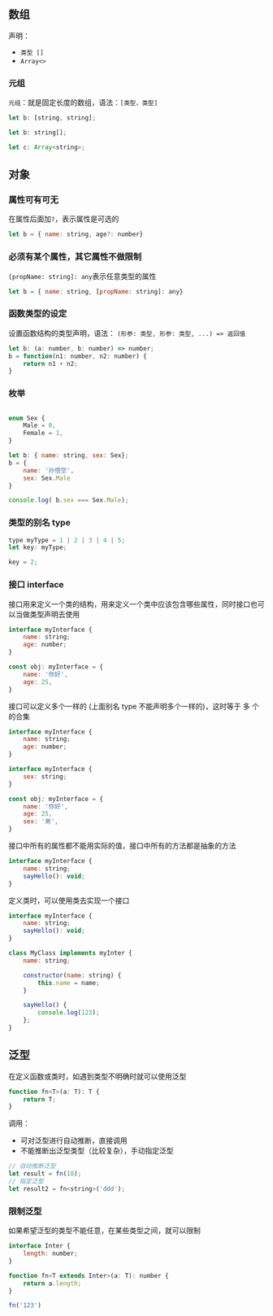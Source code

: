 ## 数组

声明：
* `类型 []`
* `Array<>`

### 元组

`元组`：就是固定长度的数组，语法：`[类型，类型]`

```js
let b: [string, string];
```

```js
let b: string[];

let c: Array<string>;
```
## 对象

### 属性可有可无

在属性后面加`?`，表示属性是可选的
```js
let b = { name: string, age?: number}
```

### 必须有某个属性，其它属性不做限制

`[propName: string]: any`表示任意类型的属性
```js
let b = { name: string, [propName: string]: any}
```

### 函数类型的设定

设置函数结构的类型声明，语法：
`(形参: 类型, 形参: 类型, ...) => 返回值`
```js
let b: (a: number, b: number) => number;
b = function(n1: number, n2: number) {
    return n1 + n2;
}
```

### 枚举

```js

enum Sex {
    Male = 0,
    Female = 1,
}

let b: { name: string, sex: Sex};
b = {
    name: '孙悟空',
    sex: Sex.Male
}

console.log( b.sex === Sex.Male);

```

### 类型的别名 type

```js
type myType = 1 | 2 | 3 | 4 | 5;
let key: myType;

key = 2;
```

### 接口 interface

接口用来定义一个类的结构，用来定义一个类中应该包含哪些属性，同时接口也可以当做类型声明去使用

```js
interface myInterface {
    name: string;
    age: number;
}

const obj: myInterface = {
    name: '你好',
    age: 25,
}
```

接口可以定义多个一样的 (上面别名 type 不能声明多个一样的)，这时等于 多 个的合集

```js
interface myInterface {
    name: string;
    age: number;
}

interface myInterface {
    sex: string;
}

const obj: myInterface = {
    name: '你好',
    age: 25,
    sex: '男',
}
```

接口中所有的属性都不能用实际的值，接口中所有的方法都是抽象的方法

```js
interface myInterface {
    name: string;
    sayHello(): void;
}
```

定义类时，可以使用类去实现一个接口

```js
interface myInterface {
    name: string;
    sayHello(): void;
}

class MyClass implements myInter {
    name: string;

    constructor(name: string) {
        this.name = name;
    }

    sayHello() {
        console.log(123);
    };
}
```

## 泛型

在定义函数或类时，如遇到类型不明确时就可以使用泛型

```js
function fn<T>(a: T): T {
    return T;
}
```

调用：
* 可对泛型进行自动推断，直接调用
* 不能推断出泛型类型（比较复杂），手动指定泛型

```js
// 自动推断泛型
let result = fn(10);
// 指定泛型
let result2 = fn<string>('ddd');
```

### 限制泛型

如果希望泛型的类型不能任意，在某些类型之间，就可以限制

```js
interface Inter {
    length: number;
}

function fn<T extends Inter>(a: T): number {
    return a.length;
}

fn('123')
```

